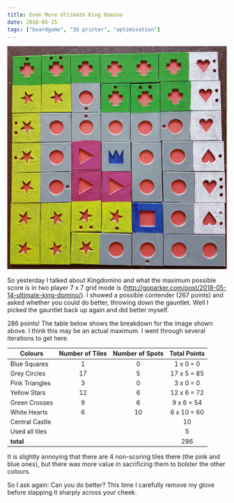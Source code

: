 ```yaml
---
title: Even More Ultimate King Domino
date: 2018-05-15
tags: ["boardgame", "3d printer", "optimisation"]
---
```

![alt text](/img/post_images/180515_kingdomino.png "New highscore!")

So yesterday I talked about Kingdomino and what the maximum possible score is in two player 7 x 7 grid mode is (http://goparker.com/post/2018-05-14-ultimate-king-domino/). I showed a possible contender (267 points) and asked whether you could do better, throwing down the gauntlet. Well I picked the gauntlet back up again and did better myself.

<!--more-->

286 points! The table below shows the breakdown for the image shown above. I think this may be an actual maximum. I went through several iterations to get here.

| Colours        | Number of Tiles | Number of Spots | Total Points |
| -------------- |:---------------:|:-----:|:-----:|
| Blue Squares   | 1 | 0 | 1 x 0 = 0 |
| Grey Circles   | 17 | 5 | 17 x 5 = 85 |
| Pink Triangles | 3 | 0 | 3 x 0 = 0 |
| Yellow Stars   | 12 | 6 | 12 x 6 = 72 |
| Green Crosses  | 9 | 6 | 9 x 6 = 54 |
| White Hearts   | 6  | 10 | 6 x 10 = 60 |
| Central Castle   |   |  | 10 |
| Used all tiles   |   |  | 5 |
| **total**   |   |  | 286 |

It is slightly annoying that there are 4 non-scoring tiles there (the pink and blue ones), but there was more value in sacrificing them to bolster the other colours.

So I ask again: Can you do better? This time I carefully remove my glove before slapping it sharply across your cheek.
